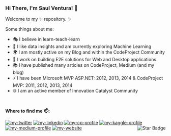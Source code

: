 ###  Hi There, I'm Saul Ventura! 👋

Welcome to my ✨ repository. ✨ 

Some things about me:
- 🎭 I believe in learn-teach-learn</li>
- 🔭 I like data insights and am currently exploring Machine Learning</li>
- 🌍 I am mostly active on my Blog and within the CodeProject Community</li>
- 💬 I work on building E2E solutions for Web and Desktop applications</li>
- 📚 I have published many articles on CodeProject, Medium (and my blog)</li>
- ⚡  I have been Microsoft MVP ASP.NET: 2012, 2013, 2014 & CodeProject MVP: 2011, 2012, 2013, 2014</li>
- 🌐 I am an active member of Innovation Catalyst Community</li>
<br/>

**Where to find me 📫:**
<p align="left"> 
<a href="https://www.twitter.com/_smewara"><img src="https://img.shields.io/static/v1?label=&labelColor=505050&message=twitter&?style=flat&color=1DA1F2&logo=twitter" alt="my-twitter"/></a>
<a href="https://www.linkedin.com/in/sandeepmewara"><img src="https://img.shields.io/static/v1?label=&labelColor=505050&message=linkedin&style=flat&color=0077B5&logo=linkedin" alt="my-linkedin"/></a>
<a href="https://www.codeproject.com/Members/Sandeep-Mewara"><img src="https://img.shields.io/static/v1?label=&labelColor=505050&message=codeproject&style=flat&color=FFA500&logo=loop" alt="my-cp-profile"/></a>
<a href="https://www.kaggle.com/smewara"><img src="https://img.shields.io/static/v1?label=&labelColor=505050&message=kaggle&style=flat&color=20BEFF&logo=kaggle" alt="my-kaggle-profile"/></a>
<a href="https://medium.com/@sandeep-mewara"><img src="https://img.shields.io/static/v1?label=&labelColor=505050&message=medium&style=flat&color=12100E&logo=medium" alt="my-medium-profile"/></a>
<a href="https://learnbyinsight.com"><img src="https://img.shields.io/static/v1?label=&labelColor=505050&message=website&style=flat&color=red&logo=embarcadero" alt="my-website"/></a>
<a href="https://github.com/sandeep-mewara?tab=repositories"><img align="right" src="https://img.shields.io/static/v1?label=%F0%9F%8C%9F&message=if%20useful&style=style=flat&color=BC4E99" alt="Star Badge"/></a>
</p>
